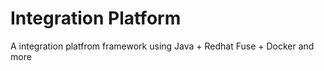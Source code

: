 # Integration Platform

A integration platfrom framework using Java + Redhat Fuse + Docker and more
